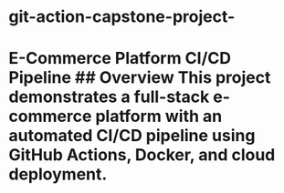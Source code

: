# git-action-capstone-project-
# E-Commerce Platform CI/CD Pipeline  ## Overview This project demonstrates a full-stack e-commerce platform with an automated CI/CD pipeline using GitHub Actions, Docker, and cloud deployment.
